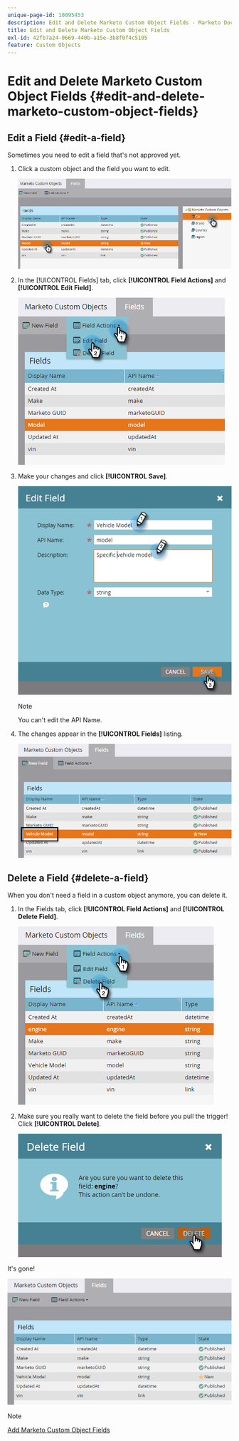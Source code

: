```yaml
---
unique-page-id: 10095453
description: Edit and Delete Marketo Custom Object Fields - Marketo Docs - Product Documentation
title: Edit and Delete Marketo Custom Object Fields
exl-id: 42fb7a24-0669-440b-a15e-3b8f0f4c5105
feature: Custom Objects
---
```

# Edit and Delete Marketo Custom Object Fields {#edit-and-delete-marketo-custom-object-fields}

## Edit a Field {#edit-a-field}

Sometimes you need to edit a field that's not approved yet.

1. Click a custom object and the field you want to edit.

   ![](assets/edit-and-delete-marketo-custom-object-fields-1.png)

1. In the [!UICONTROL Fields] tab, click **[!UICONTROL Field Actions]** and **[!UICONTROL Edit Field]**.

   ![](assets/edit-and-delete-marketo-custom-object-fields-2.png)

1. Make your changes and click **[!UICONTROL Save]**.

   ![](assets/edit-and-delete-marketo-custom-object-fields-3.png)

   >[!NOTE]
   >
   >You can't edit the API Name.

1. The changes appear in the **[!UICONTROL Fields]** listing.

   ![](assets/edit-and-delete-marketo-custom-object-fields-4.png)

## Delete a Field {#delete-a-field}

When you don't need a field in a custom object anymore, you can delete it.

1. In the Fields tab, click **[!UICONTROL Field Actions]** and **[!UICONTROL Delete Field]**.

   ![](assets/edit-and-delete-marketo-custom-object-fields-5.png)

1. Make sure you really want to delete the field before you pull the trigger! Click **[!UICONTROL Delete]**.

   ![](assets/edit-and-delete-marketo-custom-object-fields-6.png)

It's gone!

   ![](assets/edit-and-delete-marketo-custom-object-fields-7.png)

   >[!NOTE]
   >
   >[Add Marketo Custom Object Fields](/help/marketo/product-docs/administration/marketo-custom-objects/add-marketo-custom-object-fields.md)
